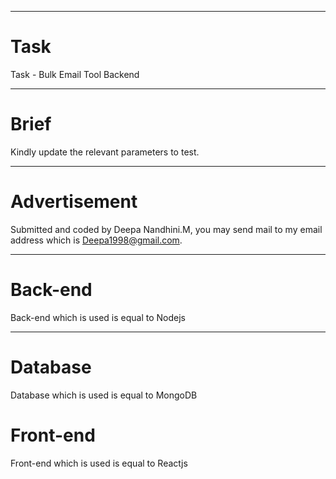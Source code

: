 <hr/>

# Task

Task - Bulk Email Tool Backend

<hr/>

# Brief

Kindly update the relevant parameters to test.

<hr/>

# Advertisement

Submitted and coded by Deepa Nandhini.M, you may send mail to my email address which is Deepa1998@gmail.com.
<hr/>

# Back-end

Back-end which is used is equal to Nodejs

<hr/>

# Database

Database which is used is equal to MongoDB


# Front-end

Front-end which is used is equal to Reactjs
